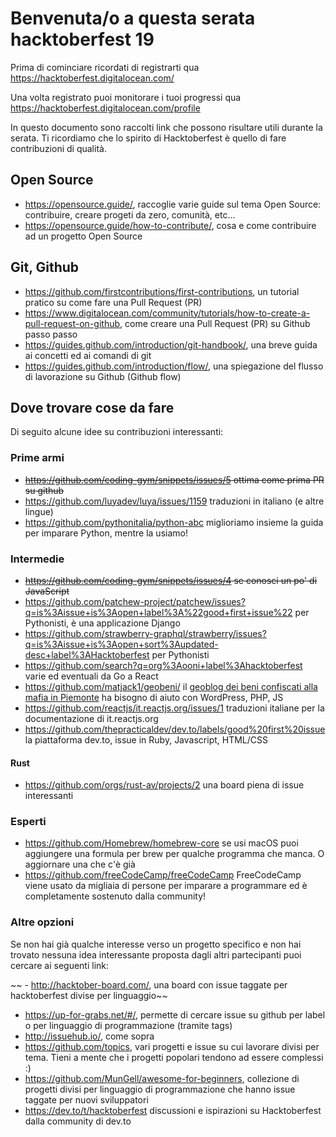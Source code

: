 # Benvenuta/o a questa serata hacktoberfest 19

Prima di cominciare ricordati di registrarti qua https://hacktoberfest.digitalocean.com/

Una volta registrato puoi monitorare i tuoi progressi qua https://hacktoberfest.digitalocean.com/profile

In questo documento sono raccolti link che possono risultare utili durante la serata. Ti ricordiamo che lo spirito di Hacktoberfest è quello di fare contribuzioni di qualità.

## Open Source

- https://opensource.guide/, raccoglie varie guide sul tema Open Source: contribuire, creare progeti da zero, comunità, etc...
- https://opensource.guide/how-to-contribute/, cosa e come contribuire ad un progetto Open Source

## Git, Github

- https://github.com/firstcontributions/first-contributions, un tutorial pratico su come fare una Pull Request (PR)
- https://www.digitalocean.com/community/tutorials/how-to-create-a-pull-request-on-github, come creare una Pull Request (PR) su Github passo passo
- https://guides.github.com/introduction/git-handbook/, una breve guida ai concetti ed ai comandi di git
- https://guides.github.com/introduction/flow/, una spiegazione del flusso di lavorazione su Github (Github flow)

## Dove trovare cose da fare

Di seguito alcune idee su contribuzioni interessanti:

### Prime armi

- ~~https://github.com/coding-gym/snippets/issues/5 ottima come prima PR su github~~
- https://github.com/luyadev/luya/issues/1159 traduzioni in italiano (e altre lingue)
- https://github.com/pythonitalia/python-abc miglioriamo insieme la guida per imparare Python, mentre la usiamo!

### Intermedie

- ~~https://github.com/coding-gym/snippets/issues/4 se conosci un po' di JavaScript~~
- https://github.com/patchew-project/patchew/issues?q=is%3Aissue+is%3Aopen+label%3A%22good+first+issue%22 per Pythonisti, è una applicazione Django
- https://github.com/strawberry-graphql/strawberry/issues?q=is%3Aissue+is%3Aopen+sort%3Aupdated-desc+label%3AHacktoberfest per Pythonisti
- https://github.com/search?q=org%3Aooni+label%3Ahacktoberfest varie ed eventuali da Go a React
- https://github.com/matjack1/geobeni/ il [geoblog dei beni confiscati alla mafia in Piemonte](http://geobeni.liberapiemonte.it/) ha bisogno di aiuto con WordPress, PHP, JS
- https://github.com/reactjs/it.reactjs.org/issues/1 traduzioni italiane per la documentazione di it.reactjs.org
- https://github.com/thepracticaldev/dev.to/labels/good%20first%20issue la piattaforma dev.to, issue in Ruby, Javascript, HTML/CSS
 
#### Rust

- https://github.com/orgs/rust-av/projects/2 una board piena di issue interessanti

### Esperti

- https://github.com/Homebrew/homebrew-core se usi macOS puoi aggiungere una formula per brew per qualche programma che manca. O aggiornare una che c'è già
- https://github.com/freeCodeCamp/freeCodeCamp FreeCodeCamp viene usato da migliaia di persone per imparare a programmare ed è completamente sostenuto dalla community!

### Altre opzioni

Se non hai già qualche interesse verso un progetto specifico e non hai trovato nessuna idea interessante proposta dagli altri partecipanti puoi cercare ai seguenti link:

~~ - http://hacktober-board.com/, una board con issue taggate per hacktoberfest divise per linguaggio~~
- https://up-for-grabs.net/#/, permette di cercare issue su github per label o per linguaggio di programmazione (tramite tags)
- http://issuehub.io/, come sopra
- https://github.com/topics, vari progetti e issue su cui lavorare divisi per tema. Tieni a mente che i progetti popolari tendono ad essere complessi :)
- https://github.com/MunGell/awesome-for-beginners, collezione di progetti divisi per linguaggio di programmazione che hanno issue taggate per nuovi sviluppatori
- https://dev.to/t/hacktoberfest discussioni e ispirazioni su Hacktoberfest dalla community di dev.to
